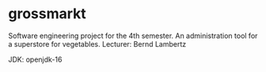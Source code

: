 # grossmarkt
Software engineering project for the 4th semester.
An administration tool for a superstore for vegetables. Lecturer: Bernd Lambertz

JDK: openjdk-16
